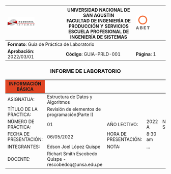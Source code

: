 <div align="center">
<table>
    <theader>
        <tr>
            <td><img src="https://github.com/rescobedoq/pw2/blob/main/epis.png?raw=true" alt="EPIS" style="width:50%; height:auto"/></td>
            <th>
                <span style="font-weight:bold;">UNIVERSIDAD NACIONAL DE SAN AGUSTIN</span><br />
                <span style="font-weight:bold;">FACULTAD DE INGENIERÍA DE PRODUCCIÓN Y SERVICIOS</span><br />
                <span style="font-weight:bold;">ESCUELA PROFESIONAL DE INGENIERÍA DE SISTEMAS</span>
            </th>
            <td><img src="https://github.com/rescobedoq/pw2/blob/main/abet.png?raw=true" alt="ABET" style="width:50%; height:auto"/></td>
        </tr>
    </theader>
    <tbody>
        <tr><td colspan="3"><span style="font-weight:bold;">Formato</span>: Guía de Práctica de Laboratorio</td></tr>
        <tr><td><span style="font-weight:bold;">Aprobación</span>:  2022/03/01</td><td><span style="font-weight:bold;">Código</span>: GUIA-PRLD-001</td><td><span style="font-weight:bold;">Página</span>: 1</td></tr>
    </tbody>
</table>
</div>
<h3 style="text-align:center;">INFORME DE LABORATORIO</h3>
<table>
 <theader>
  <tr style="background-color:#DF4423;"><th>INFORMACIÓN BÁSICA</th></tr>
 </theader>
 <tbody>
  <tr><td>ASIGNATUA:</td><td>Estructura de Datos y Algoritmos</td></tr>
  <tr><td>TÍTULO DE LA PRACTICA:</td><td>Revisión de elementos de programación(Parte I)</td></tr>
  <tr><td>NÚMERO DE PRÁCTICA:</td><td>01</td><td>AÑO LECTIVO:</td><td>2022 A</td><td>NRO. SEMESTRE:</td><td>III</td></tr>
  <tr><td>FECHA DE PRESENTACIÓN:</td><td>06/05/2022</td><td>HORA DE PRESENTACIÓN:</td><td>8:30 am</td></tr>
  <tr><td>INTEGRANTES:</td><td>Edson Joel López Quispe</td><td>NOTA:</td><td>...</td></tr>
  <tr><td>DOCENTE:</td><td>Richart Smith Escobedo Quispe - rescobedoq@unsa.edu.pe</td></tr>
 </tbody>
</table>
